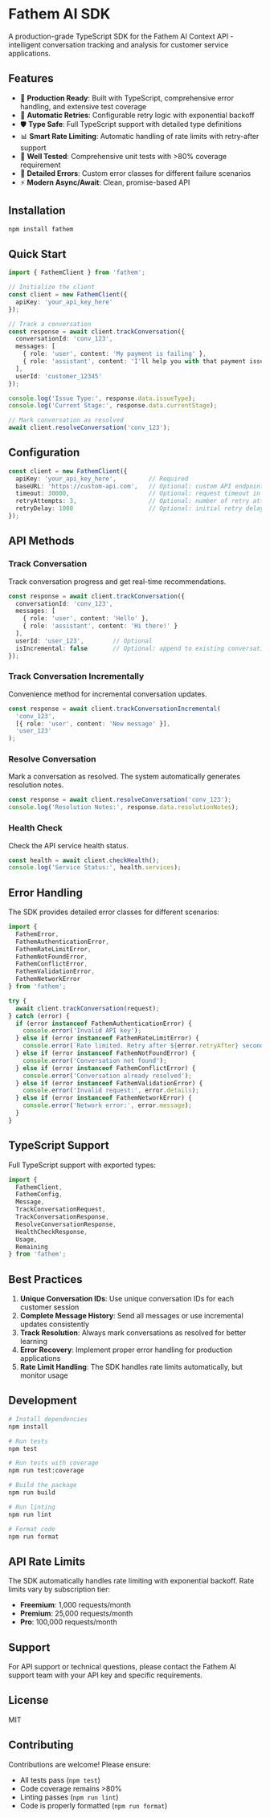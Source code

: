 # Fathem AI SDK

A production-grade TypeScript SDK for the Fathem AI Context API - intelligent conversation tracking and analysis for customer service applications.

## Features

- 🚀 **Production Ready**: Built with TypeScript, comprehensive error handling, and extensive test coverage
- 🔄 **Automatic Retries**: Configurable retry logic with exponential backoff
- 🛡️ **Type Safe**: Full TypeScript support with detailed type definitions
- 📊 **Smart Rate Limiting**: Automatic handling of rate limits with retry-after support
- 🧪 **Well Tested**: Comprehensive unit tests with >80% coverage requirement
- 📝 **Detailed Errors**: Custom error classes for different failure scenarios
- ⚡ **Modern Async/Await**: Clean, promise-based API

## Installation

```bash
npm install fathem
```

## Quick Start

```typescript
import { FathemClient } from 'fathem';

// Initialize the client
const client = new FathemClient({
  apiKey: 'your_api_key_here'
});

// Track a conversation
const response = await client.trackConversation({
  conversationId: 'conv_123',
  messages: [
    { role: 'user', content: 'My payment is failing' },
    { role: 'assistant', content: 'I'll help you with that payment issue' }
  ],
  userId: 'customer_12345'
});

console.log('Issue Type:', response.data.issueType);
console.log('Current Stage:', response.data.currentStage);

// Mark conversation as resolved
await client.resolveConversation('conv_123');
```

## Configuration

```typescript
const client = new FathemClient({
  apiKey: 'your_api_key_here',         // Required
  baseURL: 'https://custom-api.com',   // Optional: custom API endpoint
  timeout: 30000,                      // Optional: request timeout in ms (default: 30000)
  retryAttempts: 3,                    // Optional: number of retry attempts (default: 3)
  retryDelay: 1000                     // Optional: initial retry delay in ms (default: 1000)
});
```

## API Methods

### Track Conversation

Track conversation progress and get real-time recommendations.

```typescript
const response = await client.trackConversation({
  conversationId: 'conv_123',
  messages: [
    { role: 'user', content: 'Hello' },
    { role: 'assistant', content: 'Hi there!' }
  ],
  userId: 'user_123',        // Optional
  isIncremental: false       // Optional: append to existing conversation
});
```

### Track Conversation Incrementally

Convenience method for incremental conversation updates.

```typescript
const response = await client.trackConversationIncremental(
  'conv_123',
  [{ role: 'user', content: 'New message' }],
  'user_123'
);
```

### Resolve Conversation

Mark a conversation as resolved. The system automatically generates resolution notes.

```typescript
const response = await client.resolveConversation('conv_123');
console.log('Resolution Notes:', response.data.resolutionNotes);
```

### Health Check

Check the API service health status.

```typescript
const health = await client.checkHealth();
console.log('Service Status:', health.services);
```

## Error Handling

The SDK provides detailed error classes for different scenarios:

```typescript
import {
  FathemError,
  FathemAuthenticationError,
  FathemRateLimitError,
  FathemNotFoundError,
  FathemConflictError,
  FathemValidationError,
  FathemNetworkError
} from 'fathem';

try {
  await client.trackConversation(request);
} catch (error) {
  if (error instanceof FathemAuthenticationError) {
    console.error('Invalid API key');
  } else if (error instanceof FathemRateLimitError) {
    console.error(`Rate limited. Retry after ${error.retryAfter} seconds`);
  } else if (error instanceof FathemNotFoundError) {
    console.error('Conversation not found');
  } else if (error instanceof FathemConflictError) {
    console.error('Conversation already resolved');
  } else if (error instanceof FathemValidationError) {
    console.error('Invalid request:', error.details);
  } else if (error instanceof FathemNetworkError) {
    console.error('Network error:', error.message);
  }
}
```

## TypeScript Support

Full TypeScript support with exported types:

```typescript
import {
  FathemClient,
  FathemConfig,
  Message,
  TrackConversationRequest,
  TrackConversationResponse,
  ResolveConversationResponse,
  HealthCheckResponse,
  Usage,
  Remaining
} from 'fathem';
```

## Best Practices

1. **Unique Conversation IDs**: Use unique conversation IDs for each customer session
2. **Complete Message History**: Send all messages or use incremental updates consistently
3. **Track Resolution**: Always mark conversations as resolved for better learning
4. **Error Recovery**: Implement proper error handling for production applications
5. **Rate Limit Handling**: The SDK handles rate limits automatically, but monitor usage

## Development

```bash
# Install dependencies
npm install

# Run tests
npm test

# Run tests with coverage
npm run test:coverage

# Build the package
npm run build

# Run linting
npm run lint

# Format code
npm run format
```

## API Rate Limits

The SDK automatically handles rate limiting with exponential backoff. Rate limits vary by subscription tier:

- **Freemium**: 1,000 requests/month
- **Premium**: 25,000 requests/month
- **Pro**: 100,000 requests/month

## Support

For API support or technical questions, please contact the Fathem AI support team with your API key and specific requirements.

## License

MIT

## Contributing

Contributions are welcome! Please ensure:
- All tests pass (`npm test`)
- Code coverage remains >80%
- Linting passes (`npm run lint`)
- Code is properly formatted (`npm run format`)